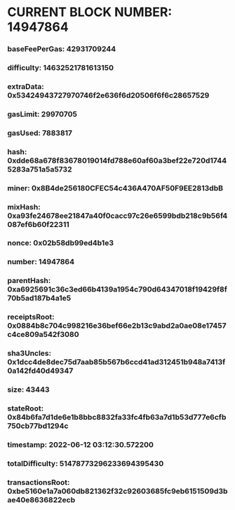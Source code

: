 # CURRENT BLOCK NUMBER: 14947864

### baseFeePerGas: 42931709244
### difficulty: 14632521781613150
### extraData: 0x53424943727970746f2e636f6d20506f6f6c28657529
### gasLimit: 29970705
### gasUsed: 7883817
### hash: 0xdde68a678f83678019014fd788e60af60a3bef22e720d17445283a751a5a5732
### miner: 0x8B4de256180CFEC54c436A470AF50F9EE2813dbB
### mixHash: 0xa93fe24678ee21847a40f0cacc97c26e6599bdb218c9b56f4087ef6b60f22311
### nonce: 0x02b58db99ed4b1e3
### number: 14947864
### parentHash: 0xa6925691c36c3ed66b4139a1954c790d64347018f19429f8f70b5ad187b4a1e5
### receiptsRoot: 0x0884b8c704c998216e36bef66e2b13c9abd2a0ae08e17457c4ce809a542f3080
### sha3Uncles: 0x1dcc4de8dec75d7aab85b567b6ccd41ad312451b948a7413f0a142fd40d49347
### size: 43443
### stateRoot: 0x84b6fa7d1de6e1b8bbc8832fa33fc4fb63a7d1b53d777e6cfb750cb77bd1294c
### timestamp: 2022-06-12 03:12:30.572200
### totalDifficulty: 51478773296233694395430
### transactionsRoot: 0xbe5160e1a7a060db821362f32c92603685fc9eb6151509d3bae40e8636822ecb
